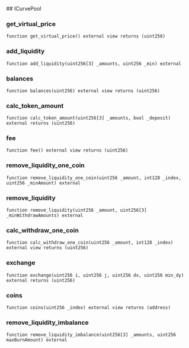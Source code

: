 ﻿﻿## ICurvePool


### get_virtual_price

```solidity
function get_virtual_price() external view returns (uint256)
```







### add_liquidity

```solidity
function add_liquidity(uint256[3] _amounts, uint256 _min) external
```







### balances

```solidity
function balances(uint256) external view returns (uint256)
```







### calc_token_amount

```solidity
function calc_token_amount(uint256[3] _amounts, bool _deposit) external returns (uint256)
```







### fee

```solidity
function fee() external view returns (uint256)
```







### remove_liquidity_one_coin

```solidity
function remove_liquidity_one_coin(uint256 _amount, int128 _index, uint256 _minAmount) external
```







### remove_liquidity

```solidity
function remove_liquidity(uint256 _amount, uint256[3] _minWithdrawAmounts) external
```







### calc_withdraw_one_coin

```solidity
function calc_withdraw_one_coin(uint256 _amount, int128 _index) external view returns (uint256)
```







### exchange

```solidity
function exchange(uint256 i, uint256 j, uint256 dx, uint256 min_dy) external returns (uint256)
```







### coins

```solidity
function coins(uint256 _index) external view returns (address)
```







### remove_liquidity_imbalance

```solidity
function remove_liquidity_imbalance(uint256[3] _amounts, uint256 maxBurnAmount) external
```







